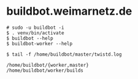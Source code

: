 # buildbot.weimarnetz.de

    # sudo -u buildbot -i 
    $ . venv/bin/activate 
    $ buildbot --help 
    $ buildbot-worker --help 
    
    $ tail -f /home/buildbot/master/twistd.log 
   
    /home/buildbot/{worker,master} 
    /home/buildbot/worker/builds 
    
    
